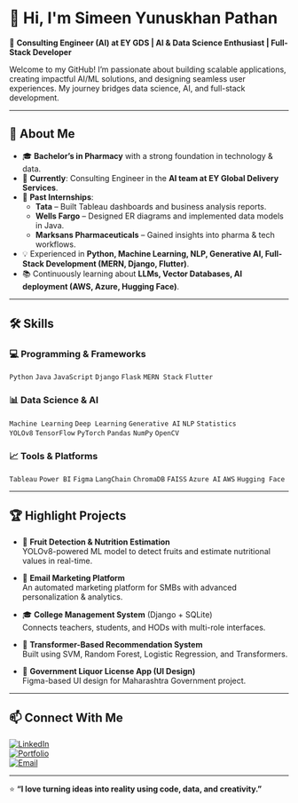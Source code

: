 # 👋 Hi, I'm Simeen Yunuskhan Pathan  

🎯 **Consulting Engineer (AI) at EY GDS | AI & Data Science Enthusiast | Full-Stack Developer**  

Welcome to my GitHub! I’m passionate about building scalable applications, creating impactful AI/ML solutions, and designing seamless user experiences. My journey bridges data science, AI, and full-stack development.

---

## 🚀 About Me  

- 🎓 **Bachelor’s in Pharmacy** with a strong foundation in technology & data.
- 🏢 **Currently**: Consulting Engineer in the **AI team at EY Global Delivery Services**.
- 🤝 **Past Internships**:  
  - **Tata** – Built Tableau dashboards and business analysis reports.  
  - **Wells Fargo** – Designed ER diagrams and implemented data models in Java.  
  - **Marksans Pharmaceuticals** – Gained insights into pharma & tech workflows.  
- 💡 Experienced in **Python, Machine Learning, NLP, Generative AI, Full-Stack Development (MERN, Django, Flutter)**.
- 📚 Continuously learning about **LLMs, Vector Databases, AI deployment (AWS, Azure, Hugging Face)**.

---

## 🛠️ Skills  

### 💻 Programming & Frameworks  
`Python` `Java` `JavaScript` `Django` `Flask` `MERN Stack` `Flutter`

### 📊 Data Science & AI  
`Machine Learning` `Deep Learning` `Generative AI` `NLP` `Statistics`  
`YOLOv8` `TensorFlow` `PyTorch` `Pandas` `NumPy` `OpenCV`

### 📈 Tools & Platforms  
`Tableau` `Power BI` `Figma` `LangChain` `ChromaDB` `FAISS` `Azure AI` `AWS` `Hugging Face`

---

## 🏆 Highlight Projects  

- 🍇 **Fruit Detection & Nutrition Estimation**  
  YOLOv8-powered ML model to detect fruits and estimate nutritional values in real-time.  

- 📧 **Email Marketing Platform**  
  An automated marketing platform for SMBs with advanced personalization & analytics.  

- 🎓 **College Management System** (Django + SQLite)  
  Connects teachers, students, and HODs with multi-role interfaces.  

- 🤖 **Transformer-Based Recommendation System**  
  Built using SVM, Random Forest, Logistic Regression, and Transformers.  

- 📱 **Government Liquor License App (UI Design)**  
  Figma-based UI design for Maharashtra Government project.  

---

## 📫 Connect With Me  

[![LinkedIn](https://img.shields.io/badge/LinkedIn-blue?logo=linkedin&logoColor=white)](https://www.linkedin.com/in/YOUR-LINKEDIN-ID)  
[![Portfolio](https://img.shields.io/badge/Portfolio-000?logo=githubpages&logoColor=white)](YOUR-PORTFOLIO-LINK)  
[![Email](https://img.shields.io/badge/Email-simeenpathan%40gmail.com-red?logo=gmail&logoColor=white)](mailto:simeenpathan@gmail.com)

---

⭐️ **“I love turning ideas into reality using code, data, and creativity.”**

